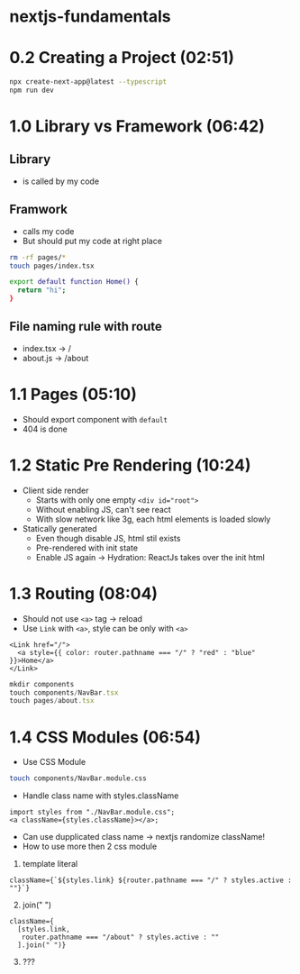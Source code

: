 # nextjs-fundamentals

# 0.2 Creating a Project (02:51)

```sh
npx create-next-app@latest --typescript
npm run dev
```

# 1.0 Library vs Framework (06:42)

## Library

- is called by my code

## Framwork

- calls my code
- But should put my code at right place

```sh
rm -rf pages/*
touch pages/index.tsx

export default function Home() {
  return "hi";
}
```

## File naming rule with route

- index.tsx -> /
- about.js -> /about

# 1.1 Pages (05:10)

- Should export component with `default`
- 404 is done

# 1.2 Static Pre Rendering (10:24)

- Client side render
  - Starts with only one empty `<div id="root">`
  - Without enabling JS, can't see react
  - With slow network like 3g, each html elements is loaded slowly
- Statically generated
  - Even though disable JS, html stil exists
  - Pre-rendered with init state
  - Enable JS again -> Hydration: ReactJs takes over the init html

# 1.3 Routing (08:04)

- Should not use `<a>` tag -> reload
- Use `Link` with `<a>`, style can be only with `<a>`

```tsx
<Link href="/">
  <a style={{ color: router.pathname === "/" ? "red" : "blue" }}>Home</a>
</Link>
```

```ts
mkdir components
touch components/NavBar.tsx
touch pages/about.tsx
```

# 1.4 CSS Modules (06:54)

- Use CSS Module

```sh
touch components/NavBar.module.css
```

- Handle class name with styles.className

```tsx
import styles from "./NavBar.module.css";
<a className={styles.className}></a>;
```

- Can use dupplicated class name -> nextjs randomize className!
- How to use more then 2 css module

1. template literal

```tsx
className={`${styles.link} ${router.pathname === "/" ? styles.active : ""}`}
```

2. join(" ")

```tsx
className={
  [styles.link,
   router.pathname === "/about" ? styles.active : ""
  ].join(" ")}
```

3. ???
